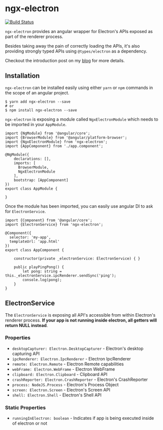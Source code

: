 # ngx-electron

[![Build Status](https://travis-ci.org/ThorstenHans/ngx-electron.svg?branch=master)](https://travis-ci.org/ThorstenHans/ngx-electron)

`ngx-electron` provides an angular wrapper for Electron's APIs exposed as part of the renderer process. 

Besides taking away the pain of correctly loading the APIs, it's also providing strongly typed APIs using `@types/electron` as a dependency.

Checkout the introduction post on my [blog](https://medium.com/@ThorstenHans/integrating-angular-and-electron-using-ngx-electron-9c36affca25e#.4scol1nli) for more details.

## Installation

`ngx-electron` can be installed easily using either `yarn` or `npm` commands in the scope of an angular project.

```
$ yarn add ngx-electron --save
# or
$ npm install ngx-electron --save
```

`ngx-electron` is exposing a module called `NgxElectronModule` which needs to be imported in your `AppModule`.

```
import {NgModule} from '@angular/core';
import {BrowserModule} from '@angular/platform-browser';
import {NgxElectronModule} from 'ngx-electron';
import {AppComponent} from './app.component';
 
@NgModule({
    declarations: [],
    imports: [
      BrowserModule,
      NgxElectronModule
    ],
    bootstrap: [AppComponent]
})
export class AppModule {
 
}
```

Once the module has been imported, you can easily use angular DI to ask for `ElectronService`.

```
import {Component} from '@angular/core';
import {ElectronService} from 'ngx-electron';
 
@Component({
  selector: 'my-app',
  templateUrl: 'app.html'
})
export class AppComponent {
 
    constructor(private _electronService: ElectronService) { }
    
    public playPingPong() {
        let pong: string = this._electronService.ipcRenderer.sendSync('ping');
        console.log(pong);
    }
}
```

## ElectronService

The `ElectronService` is exposing all API's accessible from within Electron's renderer process. **If your app is not running inside electron, all getters will return NULL instead**.

### Properties

  * `desktopCapturer: Electron.DesktopCapturer` - Electron's desktop capturing API
  * `ipcRenderer: Electron.IpcRenderer` - Electron IpcRenderer
  * `remote: Electron.Remote` - Electron Remote capabilities
  * `webFrame: Electron.WebFrame` - Electron WebFrame
  * `clipboard: Electron.Clipboard` - Clipboard API
  * `crashReporter: Electron.CrashReporter` - Electron's CrashReporter
  * `process: NodeJS.Process` - Electron's Process Object
  * `screen: Electron.Screen` - Electron's Screen API
  * `shell: Electron.Shell` - Electron's Shell API

### Static Properties
  * `runningInElectron: boolean` - Indicates if app is being executed inside of electron or not
